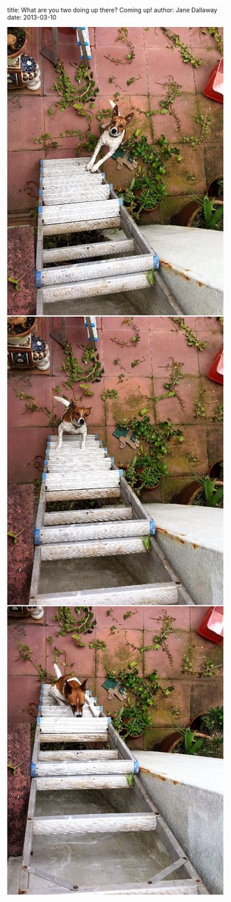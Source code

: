 
title: What are you two doing up there? Coming up!
author: Jane Dallaway
date: 2013-03-10

<div><a href="/media/photo_1.JPG"><img width="500" src="/media/photo_1.JPG.500.JPG" height="667"></img></a></div><div><a href="/media/photo_2.JPG"><img width="500" src="/media/photo_2.JPG.500.JPG" height="667"></img></a></div><div><a href="/media/photo_3.JPG"><img width="500" src="/media/photo_3.JPG.500.JPG" height="667"></img></a></div>



  


  


 
    